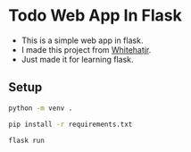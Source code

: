 # Todo Web App In Flask
- This is a simple web app in flask.
- I made this project from [Whitehatjr](https://code.whitehatjr.com/).
- Just made it for learning flask.

## Setup
```sh
python -m venv .
```

```sh
pip install -r requirements.txt
```

```sh
flask run
```